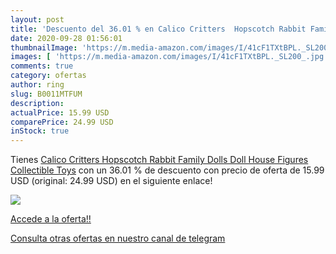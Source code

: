```yaml
---
layout: post
title: 'Descuento del 36.01 % en Calico Critters  Hopscotch Rabbit Family'
date: 2020-09-28 01:56:01
thumbnailImage: 'https://m.media-amazon.com/images/I/41cF1TXtBPL._SL200_.jpg'
images: [ 'https://m.media-amazon.com/images/I/41cF1TXtBPL._SL200_.jpg' ]
comments: true
category: ofertas
author: ring
slug: B0011MTFUM
description:
actualPrice: 15.99 USD
comparePrice: 24.99 USD
inStock: true
---
```


Tienes [Calico Critters  Hopscotch Rabbit Family  Dolls  Doll House Figures  Collectible Toys](https://www.amazon.com/dp/B0011MTFUM/?tag=redken08-20) con un 36.01 % de descuento con precio de oferta de 15.99 USD (original: 24.99 USD) en el siguiente enlace!

[![](https://m.media-amazon.com/images/I/41cF1TXtBPL._SL200_.jpg)](https://www.amazon.com/dp/B0011MTFUM/?tag=redken08-20)

[Accede a la oferta!!](https://www.amazon.com/dp/B0011MTFUM/?tag=redken08-20)

[Consulta otras ofertas en nuestro canal de telegram](https://t.me/s/ofertas25)
